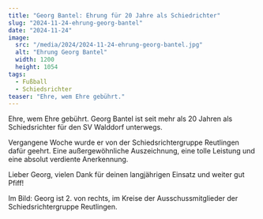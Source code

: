 ```yaml
---
title: "Georg Bantel: Ehrung für 20 Jahre als Schiedrichter"
slug: "2024-11-24-ehrung-georg-bantel"
date: "2024-11-24"
image:
  src: "/media/2024/2024-11-24-ehrung-georg-bantel.jpg"
  alt: "Ehrung Georg Bantel"
  width: 1200
  height: 1054
tags:
  - Fußball
  - Schiedsrichter
teaser: "Ehre, wem Ehre gebührt."
---
```

Ehre, wem Ehre gebührt. Georg Bantel ist seit mehr als 20 Jahren als Schiedsrichter für den SV Walddorf unterwegs.

Vergangene Woche wurde er von der Schiedsrichtergruppe Reutlingen dafür geehrt. Eine außergewöhnliche Auszeichnung, eine
tolle Leistung und eine absolut verdiente Anerkennung.

Lieber Georg, vielen Dank für deinen langjährigen Einsatz und weiter gut Pfiff!

Im Bild: Georg ist 2. von rechts, im Kreise der Ausschussmitglieder der Schiedsrichtergruppe Reutlingen.